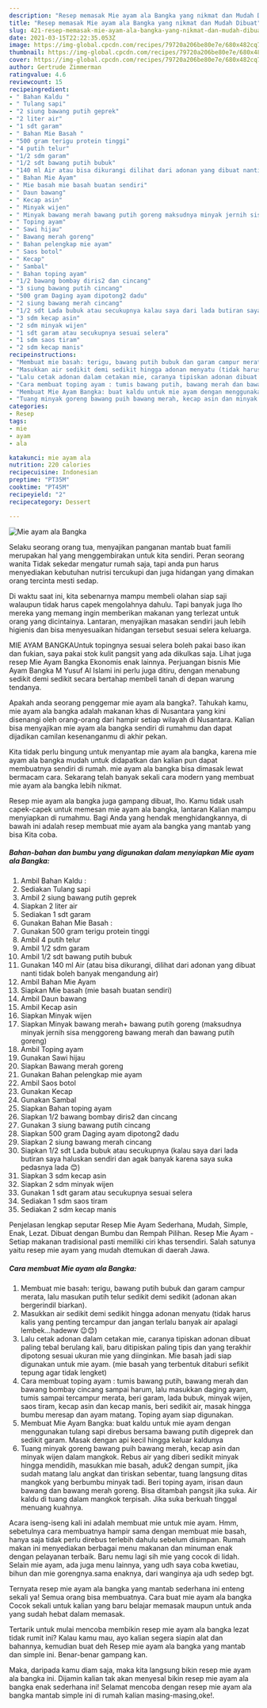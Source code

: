 ```yaml
---
description: "Resep memasak Mie ayam ala Bangka yang nikmat dan Mudah Dibuat"
title: "Resep memasak Mie ayam ala Bangka yang nikmat dan Mudah Dibuat"
slug: 421-resep-memasak-mie-ayam-ala-bangka-yang-nikmat-dan-mudah-dibuat
date: 2021-03-15T22:22:35.053Z
image: https://img-global.cpcdn.com/recipes/79720a206be80e7e/680x482cq70/mie-ayam-ala-bangka-foto-resep-utama.jpg
thumbnail: https://img-global.cpcdn.com/recipes/79720a206be80e7e/680x482cq70/mie-ayam-ala-bangka-foto-resep-utama.jpg
cover: https://img-global.cpcdn.com/recipes/79720a206be80e7e/680x482cq70/mie-ayam-ala-bangka-foto-resep-utama.jpg
author: Gertrude Zimmerman
ratingvalue: 4.6
reviewcount: 15
recipeingredient:
- " Bahan Kaldu "
- " Tulang sapi"
- "2 siung bawang putih geprek"
- "2 liter air"
- "1 sdt garam"
- " Bahan Mie Basah "
- "500 gram terigu protein tinggi"
- "4 putih telur"
- "1/2 sdm garam"
- "1/2 sdt bawang putih bubuk"
- "140 ml Air atau bisa dikurangi dilihat dari adonan yang dibuat nanti tidak boleh banyak mengandung air"
- " Bahan Mie Ayam"
- " Mie basah mie basah buatan sendiri"
- " Daun bawang"
- " Kecap asin"
- " Minyak wijen"
- " Minyak bawang merah bawang putih goreng maksudnya minyak jernih sisa menggoreng bawang merah dan bawang putih goreng"
- " Toping ayam"
- " Sawi hijau"
- " Bawang merah goreng"
- " Bahan pelengkap mie ayam"
- " Saos botol"
- " Kecap"
- " Sambal"
- " Bahan toping ayam"
- "1/2 bawang bombay diris2 dan cincang"
- "3 siung bawang putih cincang"
- "500 gram Daging ayam dipotong2 dadu"
- "2 siung bawang merah cincang"
- "1/2 sdt Lada bubuk atau secukupnya kalau saya dari lada butiran saya haluskan sendiri dan agak banyak karena saya suka pedasnya lada "
- "3 sdm kecap asin"
- "2 sdm minyak wijen"
- "1 sdt garam atau secukupnya sesuai selera"
- "1 sdm saos tiram"
- "2 sdm kecap manis"
recipeinstructions:
- "Membuat mie basah: terigu, bawang putih bubuk dan garam campur merata, lalu masukan putih telur sedikit demi sedikit (adonan akan bergerindil biarkan)."
- "Masukkan air sedikit demi sedikit hingga adonan menyatu (tidak harus kalis yang penting tercampur dan jangan terlalu banyak air apalagi lembek...hadeww 😉😊)"
- "Lalu cetak adonan dalam cetakan mie, caranya tipiskan adonan dibuat paling tebal berulang kali, baru ditipiskan paling tipis dan yang terakhir dipotong sesuai ukuran mie yang diinginkan. Mie basah jadi siap digunakan untuk mie ayam. (mie basah yang terbentuk ditaburi sefikit tepung agar tidak lengket)"
- "Cara membuat toping ayam : tumis bawang putih, bawang merah dan bawang bombay cincang sampai harum, lalu masukkan daging ayam, tumis sampai tercampur merata, beri garam, lada bubuk, minyak wijen, saos tiram, kecap asin dan kecap manis, beri sedikit air, masak hingga bumbu meresap dan ayam matang. Toping ayam siap digunakan."
- "Membuat Mie Ayam Bangka: buat kaldu untuk mie ayam dengan menggunakan tulang sapi direbus bersama bawang putih digeprek dan sedikit garam. Masak dengan api kecil hingga keluar kaldunya"
- "Tuang minyak goreng bawang puih bawang merah, kecap asin dan minyak wijen dalam mangkok. Rebus air yang diberi sedikit minyak hingga mendidih, masukkan mie basah, aduk2 dengan sumpit, jika sudah matang lalu angkat dan tiriskan sebentar, tuang langsung ditas mangkok yang berbumbu minyak tadi. Beri toping ayam, irisan daun bawang dan bawang merah goreng. Bisa ditambah pangsit jika suka. Air kaldu di tuang dalam mangkok terpisah. Jika suka berkuah tinggal menuang kuahnya."
categories:
- Resep
tags:
- mie
- ayam
- ala

katakunci: mie ayam ala 
nutrition: 220 calories
recipecuisine: Indonesian
preptime: "PT35M"
cooktime: "PT45M"
recipeyield: "2"
recipecategory: Dessert

---
```



![Mie ayam ala Bangka](https://img-global.cpcdn.com/recipes/79720a206be80e7e/680x482cq70/mie-ayam-ala-bangka-foto-resep-utama.jpg)

Selaku seorang orang tua, menyajikan panganan mantab buat famili merupakan hal yang menggembirakan untuk kita sendiri. Peran seorang  wanita Tidak sekedar mengatur rumah saja, tapi anda pun harus menyediakan kebutuhan nutrisi tercukupi dan juga hidangan yang dimakan orang tercinta mesti sedap.

Di waktu  saat ini, kita sebenarnya mampu membeli olahan siap saji walaupun tidak harus capek mengolahnya dahulu. Tapi banyak juga lho mereka yang memang ingin memberikan makanan yang terlezat untuk orang yang dicintainya. Lantaran, menyajikan masakan sendiri jauh lebih higienis dan bisa menyesuaikan hidangan tersebut sesuai selera keluarga. 

MIE AYAM BANGKAUntuk topingnya sesuai selera boleh pakai baso ikan dan fukian, saya pakai stok kulit pangsit yang ada dikulkas saja. Lihat juga resep Mie Ayam Bangka Ekonomis enak lainnya. Perjuangan bisnis Mie Ayam Bangka M Yusuf Al Islami ini perlu juga ditiru, dengan menabung sedikit demi sedikit secara bertahap membeli tanah di depan warung tendanya.

Apakah anda seorang penggemar mie ayam ala bangka?. Tahukah kamu, mie ayam ala bangka adalah makanan khas di Nusantara yang kini disenangi oleh orang-orang dari hampir setiap wilayah di Nusantara. Kalian bisa menyajikan mie ayam ala bangka sendiri di rumahmu dan dapat dijadikan camilan kesenanganmu di akhir pekan.

Kita tidak perlu bingung untuk menyantap mie ayam ala bangka, karena mie ayam ala bangka mudah untuk didapatkan dan kalian pun dapat membuatnya sendiri di rumah. mie ayam ala bangka bisa dimasak lewat bermacam cara. Sekarang telah banyak sekali cara modern yang membuat mie ayam ala bangka lebih nikmat.

Resep mie ayam ala bangka juga gampang dibuat, lho. Kamu tidak usah capek-capek untuk memesan mie ayam ala bangka, lantaran Kalian mampu menyiapkan di rumahmu. Bagi Anda yang hendak menghidangkannya, di bawah ini adalah resep membuat mie ayam ala bangka yang mantab yang bisa Kita coba.

<!--inarticleads1-->

##### Bahan-bahan dan bumbu yang digunakan dalam menyiapkan Mie ayam ala Bangka:

1. Ambil  Bahan Kaldu :
1. Sediakan  Tulang sapi
1. Ambil 2 siung bawang putih geprek
1. Siapkan 2 liter air
1. Sediakan 1 sdt garam
1. Gunakan  Bahan Mie Basah :
1. Gunakan 500 gram terigu protein tinggi
1. Ambil 4 putih telur
1. Ambil 1/2 sdm garam
1. Ambil 1/2 sdt bawang putih bubuk
1. Gunakan 140 ml Air (atau bisa dikurangi, dilihat dari adonan yang dibuat nanti tidak boleh banyak mengandung air)
1. Ambil  Bahan Mie Ayam
1. Siapkan  Mie basah (mie basah buatan sendiri)
1. Ambil  Daun bawang
1. Ambil  Kecap asin
1. Siapkan  Minyak wijen
1. Siapkan  Minyak bawang merah+ bawang putih goreng (maksudnya minyak jernih sisa menggoreng bawang merah dan bawang putih goreng)
1. Ambil  Toping ayam
1. Gunakan  Sawi hijau
1. Siapkan  Bawang merah goreng
1. Gunakan  Bahan pelengkap mie ayam
1. Ambil  Saos botol
1. Gunakan  Kecap
1. Gunakan  Sambal
1. Siapkan  Bahan toping ayam
1. Siapkan 1/2 bawang bombay diris2 dan cincang
1. Gunakan 3 siung bawang putih cincang
1. Siapkan 500 gram Daging ayam dipotong2 dadu
1. Siapkan 2 siung bawang merah cincang
1. Siapkan 1/2 sdt Lada bubuk atau secukupnya (kalau saya dari lada butiran saya haluskan sendiri dan agak banyak karena saya suka pedasnya lada 😊)
1. Siapkan 3 sdm kecap asin
1. Siapkan 2 sdm minyak wijen
1. Gunakan 1 sdt garam atau secukupnya sesuai selera
1. Sediakan 1 sdm saos tiram
1. Sediakan 2 sdm kecap manis


Penjelasan lengkap seputar Resep Mie Ayam Sederhana, Mudah, Simple, Enak, Lezat. Dibuat dengan Bumbu dan Rempah Pilihan. Resep Mie Ayam - Setiap makanan tradisional pasti memiliki ciri khas tersendiri. Salah satunya yaitu resep mie ayam yang mudah dtemukan di daerah Jawa. 

<!--inarticleads2-->

##### Cara membuat Mie ayam ala Bangka:

1. Membuat mie basah: terigu, bawang putih bubuk dan garam campur merata, lalu masukan putih telur sedikit demi sedikit (adonan akan bergerindil biarkan).
1. Masukkan air sedikit demi sedikit hingga adonan menyatu (tidak harus kalis yang penting tercampur dan jangan terlalu banyak air apalagi lembek...hadeww 😉😊)
1. Lalu cetak adonan dalam cetakan mie, caranya tipiskan adonan dibuat paling tebal berulang kali, baru ditipiskan paling tipis dan yang terakhir dipotong sesuai ukuran mie yang diinginkan. Mie basah jadi siap digunakan untuk mie ayam. (mie basah yang terbentuk ditaburi sefikit tepung agar tidak lengket)
1. Cara membuat toping ayam : tumis bawang putih, bawang merah dan bawang bombay cincang sampai harum, lalu masukkan daging ayam, tumis sampai tercampur merata, beri garam, lada bubuk, minyak wijen, saos tiram, kecap asin dan kecap manis, beri sedikit air, masak hingga bumbu meresap dan ayam matang. Toping ayam siap digunakan.
1. Membuat Mie Ayam Bangka: buat kaldu untuk mie ayam dengan menggunakan tulang sapi direbus bersama bawang putih digeprek dan sedikit garam. Masak dengan api kecil hingga keluar kaldunya
1. Tuang minyak goreng bawang puih bawang merah, kecap asin dan minyak wijen dalam mangkok. Rebus air yang diberi sedikit minyak hingga mendidih, masukkan mie basah, aduk2 dengan sumpit, jika sudah matang lalu angkat dan tiriskan sebentar, tuang langsung ditas mangkok yang berbumbu minyak tadi. Beri toping ayam, irisan daun bawang dan bawang merah goreng. Bisa ditambah pangsit jika suka. Air kaldu di tuang dalam mangkok terpisah. Jika suka berkuah tinggal menuang kuahnya.


Acara iseng-iseng kali ini adalah membuat mie untuk mie ayam. Hmm, sebetulnya cara membuatnya hampir sama dengan membuat mie basah, hanya saja tidak perlu direbus terlebih dahulu sebelum disimpan. Rumah makan ini menyediakan berbagai menu makanan dan minuman enak dengan pelayanan terbaik. Baru nemu lagi sih mie yang cocok di lidah. Selain mie ayam, ada juga menu lainnya, yang udh saya coba kwetiau, bihun dan mie gorengnya.sama enaknya, dari wanginya aja udh sedep bgt. 

Ternyata resep mie ayam ala bangka yang mantab sederhana ini enteng sekali ya! Semua orang bisa membuatnya. Cara buat mie ayam ala bangka Cocok sekali untuk kalian yang baru belajar memasak maupun untuk anda yang sudah hebat dalam memasak.

Tertarik untuk mulai mencoba membikin resep mie ayam ala bangka lezat tidak rumit ini? Kalau kamu mau, ayo kalian segera siapin alat dan bahannya, kemudian buat deh Resep mie ayam ala bangka yang mantab dan simple ini. Benar-benar gampang kan. 

Maka, daripada kamu diam saja, maka kita langsung bikin resep mie ayam ala bangka ini. Dijamin kalian tak akan menyesal bikin resep mie ayam ala bangka enak sederhana ini! Selamat mencoba dengan resep mie ayam ala bangka mantab simple ini di rumah kalian masing-masing,oke!.

